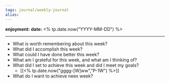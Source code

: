 ```yaml
---
tags: journal/weekly-journal
alias: 
---
```

**enjoyment:** 
**date:** <% tp.date.now("YYYY-MM-DD") %>

---
- What is worth remembering about this week?
- What did I accomplish this week?
- What could I have done better this week?
- What am I grateful for this week, and what am I thinking of?
- What did I set to achieve this week and did I meet my goals?
	- [[<% tp.date.now("gggg-[W]ww","P-1W") %>]]
- What do I want to achieve neex week?